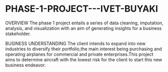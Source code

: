 # PHASE-1-PROJECT---IVET-BUYAKI
OVERVIEW
The phase 1 project entails a series of data cleaning, imputation, analysis, and visualization with an aim of generating insights for a business stakeholder.

BUSINESS UNDERSTANDING
The client intends to expand into new industries to diversify their portfolio,the main interest being purchasing and operating airplanes for commercial and private enterprises.This project aims to determine aircraft with the lowest risk for the client to start this new business endeavor.
